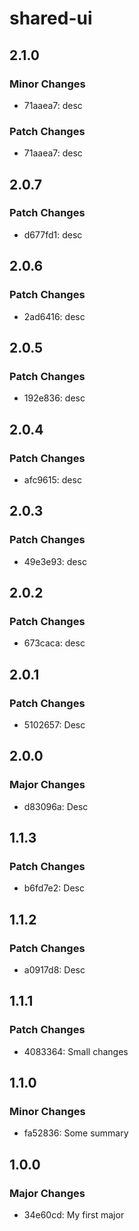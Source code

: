 # shared-ui

## 2.1.0

### Minor Changes

- 71aaea7: desc

### Patch Changes

- 71aaea7: desc

## 2.0.7

### Patch Changes

- d677fd1: desc

## 2.0.6

### Patch Changes

- 2ad6416: desc

## 2.0.5

### Patch Changes

- 192e836: desc

## 2.0.4

### Patch Changes

- afc9615: desc

## 2.0.3

### Patch Changes

- 49e3e93: desc

## 2.0.2

### Patch Changes

- 673caca: desc

## 2.0.1

### Patch Changes

- 5102657: Desc

## 2.0.0

### Major Changes

- d83096a: Desc

## 1.1.3

### Patch Changes

- b6fd7e2: Desc

## 1.1.2

### Patch Changes

- a0917d8: Desc

## 1.1.1

### Patch Changes

- 4083364: Small changes

## 1.1.0

### Minor Changes

- fa52836: Some summary

## 1.0.0

### Major Changes

- 34e60cd: My first major
